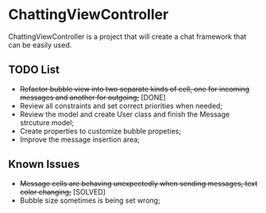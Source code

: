 # ChattingViewController
ChattingViewController is a project that will create a chat framework that can be easily used.

## TODO List

 - ~~Refactor bubble view into two separate kinds of cell, one for incoming messages and another for outgoing;~~ [DONE]
 - Review all constraints and set correct priorities when needed;
 - Review the model and create User class and finish the Message strcuture model;
 - Create properties to customize bubble propeties;
 - Improve the message insertion area;

## Known Issues

 - ~~Message cells are behaving unexpectedly when sending messages, text color changing;~~ [SOLVED]
 - Bubble size sometimes is being set wrong;
